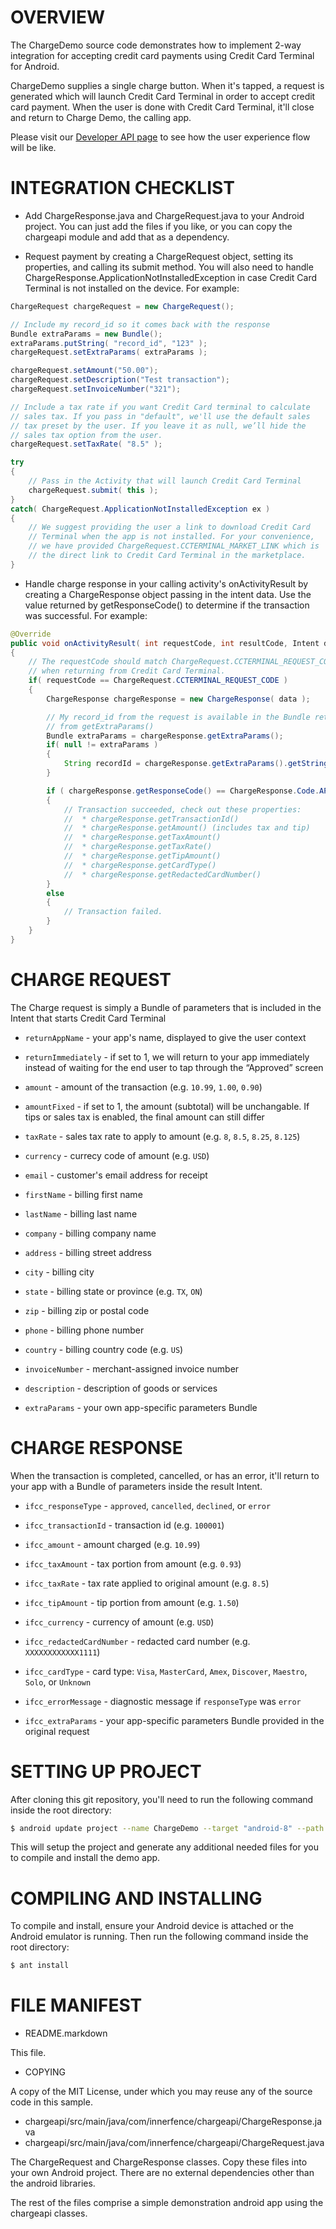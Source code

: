OVERVIEW
========

The ChargeDemo source code demonstrates how to implement 2-way
integration for accepting credit card payments using Credit Card
Terminal for Android.

ChargeDemo supplies a single charge button. When it's tapped, a
request is generated which will launch Credit Card Terminal in order
to accept credit card payment. When the user is done with Credit Card
Terminal, it'll close and return to Charge Demo, the calling app.

Please visit our [Developer API
page](http://www.innerfence.com/apps/credit-card-terminal/app-developers)
to see how the user experience flow will be like.

INTEGRATION CHECKLIST
=====================

* Add ChargeResponse.java and ChargeRequest.java to your Android
  project. You can just add the files if you like, or you can copy the
  chargeapi module and add that as a dependency.

* Request payment by creating a ChargeRequest object, setting its
  properties, and calling its submit method. You will also need to
  handle ChargeResponse.ApplicationNotInstalledException in case
  Credit Card Terminal is not installed on the device. For example:

```java
ChargeRequest chargeRequest = new ChargeRequest();

// Include my record_id so it comes back with the response
Bundle extraParams = new Bundle();
extraParams.putString( "record_id", "123" );
chargeRequest.setExtraParams( extraParams );

chargeRequest.setAmount("50.00");
chargeRequest.setDescription("Test transaction");
chargeRequest.setInvoiceNumber("321");

// Include a tax rate if you want Credit Card terminal to calculate
// sales tax. If you pass in "default", we'll use the default sales
// tax preset by the user. If you leave it as null, we’ll hide the
// sales tax option from the user.
chargeRequest.setTaxRate( "8.5" );

try
{
    // Pass in the Activity that will launch Credit Card Terminal
    chargeRequest.submit( this );
}
catch( ChargeRequest.ApplicationNotInstalledException ex )
{
    // We suggest providing the user a link to download Credit Card
    // Terminal when the app is not installed. For your convenience,
    // we have provided ChargeRequest.CCTERMINAL_MARKET_LINK which is
    // the direct link to Credit Card Terminal in the marketplace.
}
```

* Handle charge response in your calling activity's onActivityResult
  by creating a ChargeResponse object passing in the intent data. Use
  the value returned by getResponseCode() to determine if the
  transaction was successful. For example:

```java
@Override
public void onActivityResult( int requestCode, int resultCode, Intent data )
{
    // The requestCode should match ChargeRequest.CCTERMINAL_REQUEST_CODE
    // when returning from Credit Card Terminal.
    if( requestCode == ChargeRequest.CCTERMINAL_REQUEST_CODE )
    {
        ChargeResponse chargeResponse = new ChargeResponse( data );

        // My record_id from the request is available in the Bundle returned
        // from getExtraParams()
        Bundle extraParams = chargeResponse.getExtraParams();
        if( null != extraParams )
        {
            String recordId = chargeResponse.getExtraParams().getString("record_id");
        }

        if ( chargeResponse.getResponseCode() == ChargeResponse.Code.APPROVED )
        {
            // Transaction succeeded, check out these properties:
            //  * chargeResponse.getTransactionId()
            //  * chargeResponse.getAmount() (includes tax and tip)
            //  * chargeResponse.getTaxAmount()
            //  * chargeResponse.getTaxRate()
            //  * chargeResponse.getTipAmount()
            //  * chargeResponse.getCardType()
            //  * chargeResponse.getRedactedCardNumber()
        }
        else
        {
            // Transaction failed.
        }
    }
}
```

CHARGE REQUEST
================

The Charge request is simply a Bundle of parameters that is included
in the Intent that starts Credit Card Terminal

* `returnAppName` - your app's name, displayed to give the user context
* `returnImmediately` - if set to 1, we will return to your app immediately instead of waiting for the end user to tap through the “Approved” screen
* `amount` - amount of the transaction (e.g. `10.99`, `1.00`, `0.90`)
* `amountFixed` - if set to 1, the amount (subtotal) will be unchangable. If tips or sales tax is enabled, the final amount can still differ
* `taxRate` - sales tax rate to apply to amount (e.g. `8`, `8.5`, `8.25`, `8.125`)
* `currency` - currecy code of amount (e.g. `USD`)
* `email` - customer's email address for receipt
* `firstName` - billing first name
* `lastName` - billing last name
* `company` - billing company name
* `address` - billing street address
* `city` - billing city
* `state` - billing state or province (e.g. `TX`, `ON`)
* `zip` - billing zip or postal code
* `phone` - billing phone number
* `country` - billing country code (e.g. `US`)
* `invoiceNumber` - merchant-assigned invoice number
* `description` - description of goods or services

* `extraParams` - your own app-specific parameters Bundle

CHARGE RESPONSE
=================

When the transaction is completed, cancelled, or has an error, it'll
return to your app with a Bundle of parameters inside the result
Intent.

* `ifcc_responseType` - `approved`, `cancelled`, `declined`, or `error`
* `ifcc_transactionId` - transaction id (e.g. `100001`)
* `ifcc_amount` - amount charged (e.g. `10.99`)
* `ifcc_taxAmount` - tax portion from amount (e.g. `0.93`)
* `ifcc_taxRate` - tax rate applied to original amount (e.g. `8.5`)
* `ifcc_tipAmount` - tip portion from amount (e.g. `1.50`)
* `ifcc_currency` - currency of amount (e.g. `USD`)
* `ifcc_redactedCardNumber` - redacted card number (e.g. `XXXXXXXXXXXX1111`)
* `ifcc_cardType` - card type: `Visa`, `MasterCard`, `Amex`, `Discover`, `Maestro`, `Solo`, or `Unknown`
* `ifcc_errorMessage` - diagnostic message if `responseType` was `error`

* `ifcc_extraParams` - your app-specific parameters Bundle provided in the
  original request

SETTING UP PROJECT
==================

After cloning this git repository, you'll need to run the following
command inside the root directory:

```bash
$ android update project --name ChargeDemo --target "android-8" --path .
```

This will setup the project and generate any additional needed files
for you to compile and install the demo app.

COMPILING AND INSTALLING
========================

To compile and install, ensure your Android device is attached or the
Android emulator is running. Then run the following command inside the
root directory:

```bash
$ ant install
```

FILE MANIFEST
=============

* README.markdown

This file.

* COPYING

A copy of the MIT License, under which you may reuse any of the source
code in this sample.

* chargeapi/src/main/java/com/innerfence/chargeapi/ChargeResponse.java
* chargeapi/src/main/java/com/innerfence/chargeapi/ChargeRequest.java

The ChargeRequest and ChargeResponse classes. Copy these files into
your own Android project. There are no external dependencies other
than the android libraries.

The rest of the files comprise a simple demonstration android app
using the chargeapi classes.

